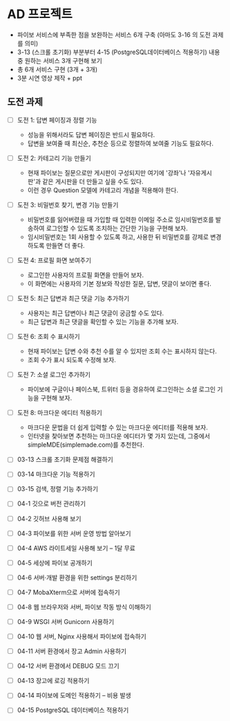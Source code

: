 # AD 프로젝트

- 파이보 서비스에 부족한 점을 보완하는 서비스 6개 구축 (아마도 3-16 의 도전 과제를 의미)
- 3-13 (스크롤 초기화) 부분부터 4-15 (PostgreSQL데이터베이스 적용하기) 내용 중 원하는 서비스 3개 구현해 보기
- 총 6개 서비스 구현 (3개 + 3개)
- 3분 시연 영상 제작 + ppt

## 도전 과제

- [ ] 도전 1: 답변 페이징과 정렬 기능
  - 성능을 위해서라도 답변 페이징은 반드시 필요하다.
  - 답변을 보여줄 때 최신순, 추천순 등으로 정렬하여 보여줄 기능도 필요하다.

- [ ] 도전 2: 카테고리 기능 만들기
  - 현재 파이보는 질문으로만 게시판이 구성되지만 여기에 '강좌'나 '자유게시판'과 같은 게시판을 더 만들고 싶을 수도 있다.
  - 이런 경우 Question 모델에 카테고리 개념을 적용해야 한다.

- [ ] 도전 3: 비밀번호 찾기, 변경 기능 만들기
  - 비밀번호를 잃어버렸을 때 가입할 때 입력한 이메일 주소로 임시비밀번호를 발송하여 로그인할 수 있도록 조치하는 간단한 기능을 구현해 보자.
  - 임시비밀번호는 1회 사용할 수 있도록 하고, 사용한 뒤 비밀번호를 강제로 변경하도록 만들면 더 좋다.

- [ ] 도전 4: 프로필 화면 보여주기
  - 로그인한 사용자의 프로필 화면을 만들어 보자.
  - 이 화면에는 사용자의 기본 정보와 작성한 질문, 답변, 댓글이 보이면 좋다.

- [ ] 도전 5: 최근 답변과 최근 댓글 기능 추가하기
  - 사용자는 최근 답변이나 최근 댓글이 궁금할 수도 있다.
  - 최근 답변과 최근 댓글을 확인할 수 있는 기능을 추가해 보자.

- [ ] 도전 6: 조회 수 표시하기
  - 현재 파이보는 답변 수와 추천 수를 알 수 있지만 조회 수는 표시하지 않는다.
  - 조회 수가 표시 되도록 수정해 보자.

- [ ] 도전 7: 소셜 로그인 추가하기
  - 파이보에 구글이나 페이스북, 트위터 등을 경유하여 로그인하는 소셜 로그인 기능을 구현해 보자.

- [ ] 도전 8: 마크다운 에디터 적용하기
  - 마크다운 문법을 더 쉽게 입력할 수 있는 마크다운 에디터를 적용해 보자.
  - 인터넷을 찾아보면 추천하는 마크다운 에디터가 몇 가지 있는데, 그중에서 simpleMDE(simplemade.com)를 추천한다.

- [ ] 03-13 스크롤 초기화 문제점 해결하기
- [ ] 03-14 마크다운 기능 적용하기
- [ ] 03-15 검색, 정렬 기능 추가하기
- [ ] 04-1 깃으로 버전 관리하기
- [ ] 04-2 깃허브 사용해 보기
- [ ] 04-3 파이보를 위한 서버 운영 방법 알아보기
- [ ] 04-4 AWS 라이트세일 사용해 보기 – 1달 무료
- [ ] 04-5 세상에 파이보 공개하기
- [ ] 04-6 서버·개발 환경을 위한 settings 분리하기
- [ ] 04-7 MobaXterm으로 서버에 접속하기
- [ ] 04-8 웹 브라우저와 서버, 파이보 작동 방식 이해하기
- [ ] 04-9 WSGI 서버 Gunicorn 사용하기
- [ ] 04-10 웹 서버, Nginx 사용해서 파이보에 접속하기
- [ ] 04-11 서버 환경에서 장고 Admin 사용하기
- [ ] 04-12 서버 환경에서 DEBUG 모드 끄기
- [ ] 04-13 장고에 로깅 적용하기
- [ ] 04-14 파이보에 도메인 적용하기 – 비용 발생
- [ ] 04-15 PostgreSQL 데이터베이스 적용하기
